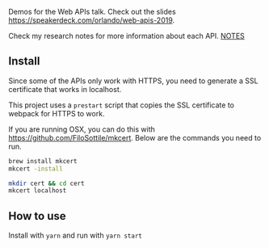 Demos for the Web APIs talk. Check out the slides https://speakerdeck.com/orlando/web-apis-2019.

Check my research notes for more information about each API. [NOTES](NOTES.md)

## Install

Since some of the APIs only work with HTTPS, you need to generate a SSL certificate that works in localhost.

This project uses a `prestart` script that copies the SSL certificate to webpack for HTTPS to work.

If you are running OSX, you can do this with https://github.com/FiloSottile/mkcert. Below are the commands you need to run.

```sh
brew install mkcert
mkcert -install

mkdir cert && cd cert
mkcert localhost
```

## How to use

Install with `yarn` and run with `yarn start`
